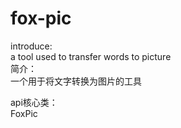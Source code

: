 # fox-pic
introduce:  
    a tool used to transfer words to picture  
简介：  
    一个用于将文字转换为图片的工具  
    
api核心类：  
    FoxPic
  
  
